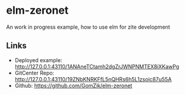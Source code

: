 # elm-zeronet

An work in progress example, how to use elm for zite development

## Links

* Deployed example: http://127.0.0.1:43110/1ANAneTCtamh2dgZrJWNPNMTEX8iXKawPg
* GitCenter Repo: http://127.0.0.1:43110/19ZNbKNRKFfL5nQHRs6h5L1zsoic87u55A
* Github: https://github.com/GomZik/elm-zeronet
